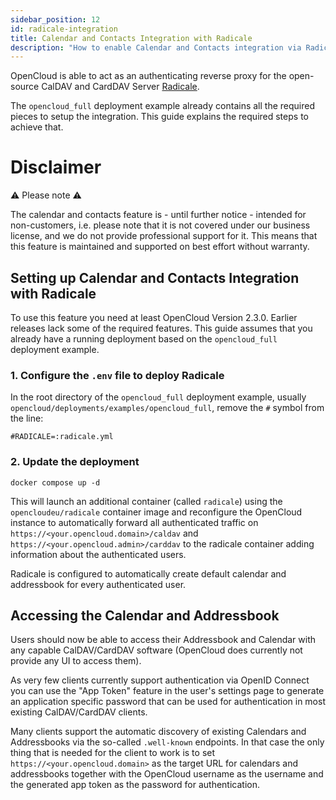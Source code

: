 ```yaml
---
sidebar_position: 12
id: radicale-integration
title: Calendar and Contacts Integration with Radicale
description: "How to enable Calendar and Contacts integration via Radicale in OpenCloud."
---
```


OpenCloud is able to act as an authenticating reverse proxy for the open-source
CalDAV and CardDAV Server [Radicale](https://radicale.org).

The `opencloud_full` deployment example already contains all the required pieces to
setup the integration. This guide explains the required steps to achieve that.

# Disclaimer

⚠️ Please note ⚠️

The calendar and contacts feature is - until further notice - intended for
non-customers, i.e. please note that it is not covered under our business
license, and we do not provide professional support for it. This means that
this feature is maintained and supported on best effort without warranty.

## Setting up Calendar and Contacts Integration with Radicale

To use this feature you need at least OpenCloud Version 2.3.0. Earlier releases lack
some of the required features. This guide assumes that you already have a running
deployment based on the `opencloud_full` deployment example.

### 1. Configure the `.env` file to deploy Radicale

In the root directory of the `opencloud_full` deployment example, usually `opencloud/deployments/examples/opencloud_full`, 
remove the `#` symbol from the line:

```
#RADICALE=:radicale.yml
```

### 2. Update the deployment

```
docker compose up -d
```

This will launch an additional container (called `radicale`) using the
`opencloudeu/radicale` container image and reconfigure the OpenCloud instance
to automatically forward all authenticated traffic on
`https://<your.opencloud.domain>/caldav` and
`https://<your.opencloud.admin>/carddav` to the radicale container adding
information about the authenticated users.

Radicale is configured to automatically create default calendar and addressbook for every authenticated user.

## Accessing the Calendar and Addressbook

Users should now be able to access their Addressbook and Calendar with any
capable CalDAV/CardDAV software (OpenCloud does currently not provide any UI
to access them).

As very few clients currently support authentication via OpenID Connect you can use
the "App Token" feature in the user's settings page to generate an application specific
password that can be used for authentication in most existing CalDAV/CardDAV clients.

Many clients support the automatic discovery of existing Calendars and
Addressbooks via the so-called `.well-known` endpoints. In that case the only
thing that is needed for the client to work is to set
`https://<your.opencloud.domain>` as the target URL for calendars and
addressbooks together with the OpenCloud username as the username and the
generated app token as the password for authentication.
